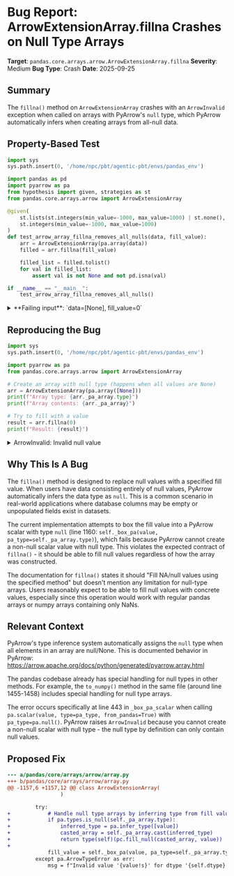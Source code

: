 # Bug Report: ArrowExtensionArray.fillna Crashes on Null Type Arrays

**Target**: `pandas.core.arrays.arrow.ArrowExtensionArray.fillna`
**Severity**: Medium
**Bug Type**: Crash
**Date**: 2025-09-25

## Summary

The `fillna()` method on `ArrowExtensionArray` crashes with an `ArrowInvalid` exception when called on arrays with PyArrow's `null` type, which PyArrow automatically infers when creating arrays from all-null data.

## Property-Based Test

```python
import sys
sys.path.insert(0, '/home/npc/pbt/agentic-pbt/envs/pandas_env')

import pandas as pd
import pyarrow as pa
from hypothesis import given, strategies as st
from pandas.core.arrays.arrow import ArrowExtensionArray

@given(
    st.lists(st.integers(min_value=-1000, max_value=1000) | st.none(), min_size=1, max_size=50),
    st.integers(min_value=-1000, max_value=1000)
)
def test_arrow_array_fillna_removes_all_nulls(data, fill_value):
    arr = ArrowExtensionArray(pa.array(data))
    filled = arr.fillna(fill_value)

    filled_list = filled.tolist()
    for val in filled_list:
        assert val is not None and not pd.isna(val)

if __name__ == "__main__":
    test_arrow_array_fillna_removes_all_nulls()
```

<details>

<summary>
**Failing input**: `data=[None], fill_value=0`
</summary>
```
Traceback (most recent call last):
  File "/home/npc/pbt/agentic-pbt/worker_/18/hypo.py", line 22, in <module>
    test_arrow_array_fillna_removes_all_nulls()
    ~~~~~~~~~~~~~~~~~~~~~~~~~~~~~~~~~~~~~~~~~^^
  File "/home/npc/pbt/agentic-pbt/worker_/18/hypo.py", line 10, in test_arrow_array_fillna_removes_all_nulls
    st.lists(st.integers(min_value=-1000, max_value=1000) | st.none(), min_size=1, max_size=50),
               ^^^
  File "/home/npc/miniconda/lib/python3.13/site-packages/hypothesis/core.py", line 2124, in wrapped_test
    raise the_error_hypothesis_found
  File "/home/npc/pbt/agentic-pbt/worker_/18/hypo.py", line 15, in test_arrow_array_fillna_removes_all_nulls
    filled = arr.fillna(fill_value)
  File "/home/npc/miniconda/lib/python3.13/site-packages/pandas/core/arrays/arrow/array.py", line 1160, in fillna
    fill_value = self._box_pa(value, pa_type=self._pa_array.type)
  File "/home/npc/miniconda/lib/python3.13/site-packages/pandas/core/arrays/arrow/array.py", line 407, in _box_pa
    return cls._box_pa_scalar(value, pa_type)
           ~~~~~~~~~~~~~~~~~~^^^^^^^^^^^^^^^^
  File "/home/npc/miniconda/lib/python3.13/site-packages/pandas/core/arrays/arrow/array.py", line 443, in _box_pa_scalar
    pa_scalar = pa.scalar(value, type=pa_type, from_pandas=True)
  File "pyarrow/scalar.pxi", line 1599, in pyarrow.lib.scalar
  File "pyarrow/error.pxi", line 155, in pyarrow.lib.pyarrow_internal_check_status
  File "pyarrow/error.pxi", line 92, in pyarrow.lib.check_status
pyarrow.lib.ArrowInvalid: Invalid null value
Falsifying example: test_arrow_array_fillna_removes_all_nulls(
    data=[None],
    fill_value=0,  # or any other generated value
)
Explanation:
    These lines were always and only run by failing examples:
        /home/npc/miniconda/lib/python3.13/site-packages/pandas/core/arrays/arrow/array.py:1161
```
</details>

## Reproducing the Bug

```python
import sys
sys.path.insert(0, '/home/npc/pbt/agentic-pbt/envs/pandas_env')

import pyarrow as pa
from pandas.core.arrays.arrow import ArrowExtensionArray

# Create an array with null type (happens when all values are None)
arr = ArrowExtensionArray(pa.array([None]))
print(f"Array type: {arr._pa_array.type}")
print(f"Array contents: {arr._pa_array}")

# Try to fill with a value
result = arr.fillna(0)
print(f"Result: {result}")
```

<details>

<summary>
ArrowInvalid: Invalid null value
</summary>
```
Array type: null
Array contents: [
1 nulls
]
Traceback (most recent call last):
  File "/home/npc/pbt/agentic-pbt/worker_/18/repo.py", line 13, in <module>
    result = arr.fillna(0)
  File "/home/npc/miniconda/lib/python3.13/site-packages/pandas/core/arrays/arrow/array.py", line 1160, in fillna
    fill_value = self._box_pa(value, pa_type=self._pa_array.type)
  File "/home/npc/miniconda/lib/python3.13/site-packages/pandas/core/arrays/arrow/array.py", line 407, in _box_pa
    return cls._box_pa_scalar(value, pa_type)
           ~~~~~~~~~~~~~~~~~~^^^^^^^^^^^^^^^^
  File "/home/npc/miniconda/lib/python3.13/site-packages/pandas/core/arrays/arrow/array.py", line 443, in _box_pa_scalar
    pa_scalar = pa.scalar(value, type=pa_type, from_pandas=True)
  File "pyarrow/scalar.pxi", line 1599, in pyarrow.lib.scalar
  File "pyarrow/error.pxi", line 155, in pyarrow.lib.pyarrow_internal_check_status
  File "pyarrow/error.pxi", line 92, in pyarrow.lib.check_status
pyarrow.lib.ArrowInvalid: Invalid null value
```
</details>

## Why This Is A Bug

The `fillna()` method is designed to replace null values with a specified fill value. When users have data consisting entirely of null values, PyArrow automatically infers the data type as `null`. This is a common scenario in real-world applications where database columns may be empty or unpopulated fields exist in datasets.

The current implementation attempts to box the fill value into a PyArrow scalar with type `null` (line 1160: `self._box_pa(value, pa_type=self._pa_array.type)`), which fails because PyArrow cannot create a non-null scalar value with null type. This violates the expected contract of `fillna()` - it should be able to fill null values regardless of how the array was constructed.

The documentation for `fillna()` states it should "Fill NA/null values using the specified method" but doesn't mention any limitation for null-type arrays. Users reasonably expect to be able to fill null values with concrete values, especially since this operation would work with regular pandas arrays or numpy arrays containing only NaNs.

## Relevant Context

PyArrow's type inference system automatically assigns the `null` type when all elements in an array are null/None. This is documented behavior in PyArrow: https://arrow.apache.org/docs/python/generated/pyarrow.array.html

The pandas codebase already has special handling for null types in other methods. For example, the `to_numpy()` method in the same file (around line 1455-1458) includes special handling for null type arrays.

The error occurs specifically at line 443 in `_box_pa_scalar` when calling `pa.scalar(value, type=pa_type, from_pandas=True)` with `pa_type=pa.null()`. PyArrow raises `ArrowInvalid` because you cannot create a non-null scalar with null type - the null type by definition can only contain null values.

## Proposed Fix

```diff
--- a/pandas/core/arrays/arrow/array.py
+++ b/pandas/core/arrays/arrow/array.py
@@ -1157,6 +1157,12 @@ class ArrowExtensionArray(
                 )

         try:
+            # Handle null type arrays by inferring type from fill value
+            if pa.types.is_null(self._pa_array.type):
+                inferred_type = pa.infer_type([value])
+                casted_array = self._pa_array.cast(inferred_type)
+                return type(self)(pc.fill_null(casted_array, value))
+
             fill_value = self._box_pa(value, pa_type=self._pa_array.type)
         except pa.ArrowTypeError as err:
             msg = f"Invalid value '{value!s}' for dtype '{self.dtype}'"
```